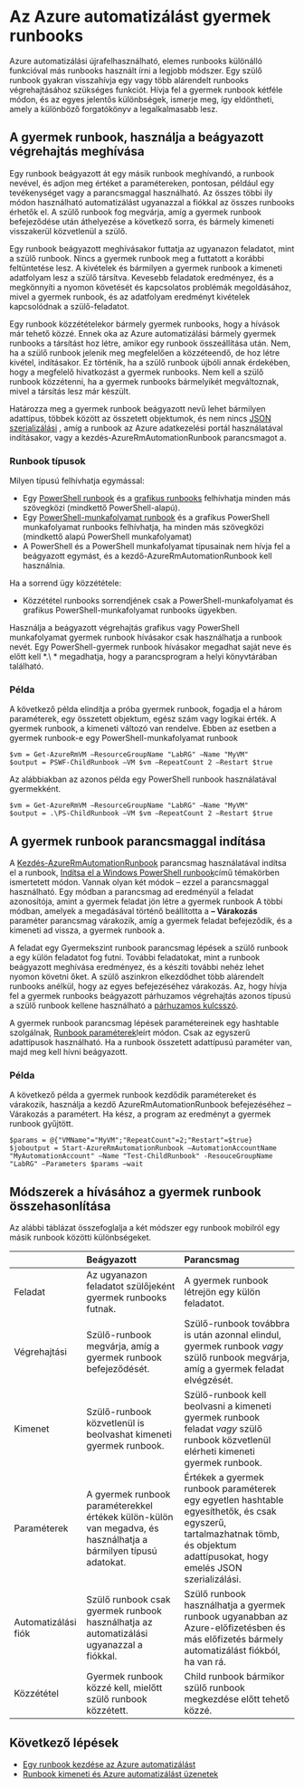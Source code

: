 <properties 
   pageTitle="Az Azure automatizálás gyermek runbooks |} Microsoft Azure"
   description="A különböző módszerek az Azure automatizálás egy runbook egy másik runbook kezdve és a közöttük lévő információk megosztása a ismerteti."
   services="automation"
   documentationCenter=""
   authors="mgoedtel"
   manager="jwhit"
   editor="tysonn" />
<tags 
   ms.service="automation"
   ms.devlang="na"
   ms.topic="article"
   ms.tgt_pltfrm="na"
   ms.workload="infrastructure-services"
   ms.date="08/17/2016"
   ms.author="magoedte;bwren" />

# <a name="child-runbooks-in-azure-automation"></a>Az Azure automatizálást gyermek runbooks

Azure automatizálási újrafelhasználható, elemes runbooks különálló funkcióval más runbooks használt írni a legjobb módszer. Egy szülő runbook gyakran visszahívja egy vagy több alárendelt runbooks végrehajtásához szükséges funkciót. Hívja fel a gyermek runbook kétféle módon, és az egyes jelentős különbségek, ismerje meg, így eldöntheti, amely a különböző forgatókönyv a legalkalmasabb lesz.

##  <a name="invoking-a-child-runbook-using-inline-execution"></a>A gyermek runbook, használja a beágyazott végrehajtás meghívása

Egy runbook beágyazott át egy másik runbook meghívandó, a runbook nevével, és adjon meg értéket a paramétereken, pontosan, például egy tevékenységet vagy a parancsmaggal használható.  Az összes többi ily módon használható automatizálást ugyanazzal a fiókkal az összes runbooks érhetők el. A szülő runbook fog megvárja, amíg a gyermek runbook befejeződése után áthelyezése a következő sorra, és bármely kimeneti visszakerül közvetlenül a szülő.

Egy runbook beágyazott meghívásakor futtatja az ugyanazon feladatot, mint a szülő runbook. Nincs a gyermek runbook meg a futtatott a korábbi feltüntetése lesz. A kivételek és bármilyen a gyermek runbook a kimeneti adatfolyam lesz a szülő társítva. Kevesebb feladatok eredményez, és a megkönnyíti a nyomon követését és kapcsolatos problémák megoldásához, mivel a gyermek runbook, és az adatfolyam eredményt kivételek kapcsolódnak a szülő-feladatot.

Egy runbook közzétételekor bármely gyermek runbooks, hogy a hívások már tehető közzé. Ennek oka az Azure automatizálási bármely gyermek runbooks a társítást hoz létre, amikor egy runbook összeállítása után. Nem, ha a szülő runbook jelenik meg megfelelően a közzéteendő, de hoz létre kivétel, indításakor. Ez történik, ha a szülő runbook újbóli annak érdekében, hogy a megfelelő hivatkozást a gyermek runbooks. Nem kell a szülő runbook közzétenni, ha a gyermek runbooks bármelyikét megváltoznak, mivel a társítás lesz már készült.

Határozza meg a gyermek runbook beágyazott nevű lehet bármilyen adattípus, többek között az összetett objektumok, és nem nincs [JSON szerializálási](automation-starting-a-runbook.md#runbook-parameters) , amíg a runbook az Azure adatkezelési portál használatával indításakor, vagy a kezdés-AzureRmAutomationRunbook parancsmagot a.


### <a name="runbook-types"></a>Runbook típusok

Milyen típusú felhívhatja egymással:

- Egy [PowerShell runbook](automation-runbook-types.md#powershell-runbooks) és a [grafikus runbooks](automation-runbook-types.md#graphical-runbooks) felhívhatja minden más szövegközi (mindkettő PowerShell-alapú).
- Egy [PowerShell-munkafolyamat runbook](automation-runbook-types.md#powershell-workflow-runbooks) és a grafikus PowerShell munkafolyamat runbooks felhívhatja, ha minden más szövegközi (mindkettő alapú PowerShell munkafolyamat)
- A PowerShell és a PowerShell munkafolyamat típusainak nem hívja fel a beágyazott egymást, és a kezdő-AzureRmAutomationRunbook kell használnia.
    
Ha a sorrend ügy közzététele:

- Közzététel runbooks sorrendjének csak a PowerShell-munkafolyamat és grafikus PowerShell-munkafolyamat runbooks ügyekben.


Használja a beágyazott végrehajtás grafikus vagy PowerShell munkafolyamat gyermek runbook hívásakor csak használhatja a runbook nevét.  Egy PowerShell-gyermek runbook hívásakor megadhat saját neve és előtt kell *.\\ * megadhatja, hogy a parancsprogram a helyi könyvtárában található. 

### <a name="example"></a>Példa

A következő példa elindítja a próba gyermek runbook, fogadja el a három paraméterek, egy összetett objektum, egész szám vagy logikai érték. A gyermek runbook, a kimeneti változó van rendelve.  Ebben az esetben a gyermek runbook-e egy PowerShell-munkafolyamat runbook

    $vm = Get-AzureRmVM –ResourceGroupName "LabRG" –Name "MyVM"
    $output = PSWF-ChildRunbook –VM $vm –RepeatCount 2 –Restart $true

Az alábbiakban az azonos példa egy PowerShell runbook használatával gyermekként.

    $vm = Get-AzureRmVM –ResourceGroupName "LabRG" –Name "MyVM"
    $output = .\PS-ChildRunbook –VM $vm –RepeatCount 2 –Restart $true



##  <a name="starting-a-child-runbook-using-cmdlet"></a>A gyermek runbook parancsmaggal indítása

A [Kezdés-AzureRmAutomationRunbook](https://msdn.microsoft.com/library/mt603661.aspx) parancsmag használatával indítsa el a runbook, [Indítsa el a Windows PowerShell runbook](../automation-starting-a-runbook.md#starting-a-runbook-with-windows-powershell)című témakörben ismertetett módon. Vannak olyan két módok – ezzel a parancsmaggal használható.  Egy módban a parancsmag ad eredményül a feladat azonosítója, amint a gyermek feladat jön létre a gyermek runbook  A többi módban, amelyek a megadásával történő beállította a **– Várakozás** paraméter parancsmag várakozik, amíg a gyermek feladat befejeződik, és a kimeneti ad vissza, a gyermek runbook a.

A feladat egy Gyermekszint runbook parancsmag lépések a szülő runbook a egy külön feladatot fog futni. További feladatokat, mint a runbook beágyazott meghívása eredményez, és a készíti további nehéz lehet nyomon követni őket. A szülő aszinkron elkezdődhet több alárendelt runbooks anélkül, hogy az egyes befejezéséhez várakozás. Az, hogy hívja fel a gyermek runbooks beágyazott párhuzamos végrehajtás azonos típusú a szülő runbook kellene használható a [párhuzamos kulcsszó](automation-powershell-workflow.md#parallel-processing).

A gyermek runbook parancsmag lépések paramétereinek egy hashtable szolgálnak, [Runbook paraméterek](automation-starting-a-runbook.md#runbook-parameters)leírt módon. Csak az egyszerű adattípusok használható. Ha a runbook összetett adattípusú paraméter van, majd meg kell hívni beágyazott.

### <a name="example"></a>Példa

A következő példa a gyermek runbook kezdődik paramétereket és várakozik, használja a kezdő AzureRmAutomationRunbook befejezéséhez – Várakozás a paramétert. Ha kész, a program az eredményt a gyermek runbook gyűjtött.

    $params = @{"VMName"="MyVM";"RepeatCount"=2;"Restart"=$true} 
    $joboutput = Start-AzureRmAutomationRunbook –AutomationAccountName "MyAutomationAccount" –Name "Test-ChildRunbook" -ResouceGroupName "LabRG" –Parameters $params –wait


## <a name="comparison-of-methods-for-calling-a-child-runbook"></a>Módszerek a hívásához a gyermek runbook összehasonlítása

Az alábbi táblázat összefoglalja a két módszer egy runbook mobilról egy másik runbook közötti különbségeket.

| | Beágyazott| Parancsmag|
|:---|:---|:---|
|Feladat|Az ugyanazon feladatot szülőjeként gyermek runbooks futnak.|A gyermek runbook létrejön egy külön feladatot.|
|Végrehajtási|Szülő-runbook megvárja, amíg a gyermek runbook befejeződését.|Szülő-runbook továbbra is után azonnal elindul, gyermek runbook *vagy* szülő runbook megvárja, amíg a gyermek feladat elvégzését.|
|Kimenet|Szülő-runbook közvetlenül is beolvashat kimeneti gyermek runbook.|Szülő-runbook kell beolvasni a kimeneti gyermek runbook feladat *vagy* szülő runbook közvetlenül elérheti kimeneti gyermek runbook.|
|Paraméterek|A gyermek runbook paraméterekkel értékek külön-külön van megadva, és használhatja a bármilyen típusú adatokat.|Értékek a gyermek runbook paraméterek egy egyetlen hashtable egyesíthetők, és csak egyszerű, tartalmazhatnak tömb, és objektum adattípusokat, hogy emelés JSON szerializálási.|
|Automatizálási fiók|Szülő runbook csak gyermek runbook használhatja az automatizálási ugyanazzal a fiókkal.|Szülő runbook használhatja a gyermek runbook ugyanabban az Azure-előfizetésben és más előfizetés bármely automatizálást fiókból, ha van rá.|
|Közzététel|Gyermek runbook közzé kell, mielőtt szülő runbook közzétett.|Child runbook bármikor szülő runbook megkezdése előtt tehető közzé.|

## <a name="next-steps"></a>Következő lépések

- [Egy runbook kezdése az Azure automatizálást](automation-starting-a-runbook.md)
- [Runbook kimeneti és Azure automatizálást üzenetek](automation-runbook-output-and-messages.md)
